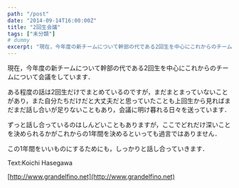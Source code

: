 ```yaml
---
path: "/post"
date: "2014-09-14T16:00:00Z"
title: "2回生会議"
tags: ["未分類"]
# dummy
excerpt: "現在，今年度の新チームについて幹部の代である2回生を中心にこれからのチームについて会議をしています．ある程度の話は2回生だけでまとめているのですが，まだ..."
---
```




現在，今年度の新チームについて幹部の代である2回生を中心にこれからのチームについて会議をしています．

ある程度の話は2回生だけでまとめているのですが，まだまとまっていないことがあり，また自分たちだけだと大丈夫だと思っていたことも上回生から見ればまだまだ話し合いが足りないこともあり，会議に明け暮れる日々を送っています．

ずっと話し合っているのはしんどいこともありますが，ここでどれだけ深いことを決められるかがこれからの1年間を決めるといっても過言ではありません．

この1年間をいいものにするためにも，しっかりと話し合っていきます．

Text:Koichi Hasegawa

[http://www.grandelfino.net](http://www.grandelfino.net)


